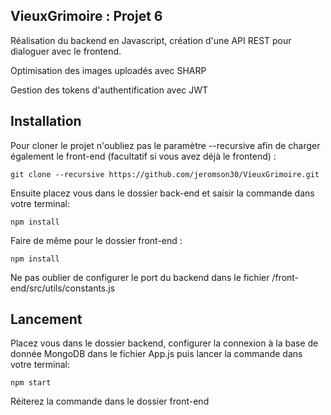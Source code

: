 ## VieuxGrimoire : Projet 6

Réalisation du backend en Javascript, création d'une API REST pour dialoguer avec le frontend.

Optimisation des images uploadés avec SHARP

Gestion des tokens d'authentification avec JWT

## Installation
Pour cloner le projet n'oubliez pas le paramètre --recursive afin de charger également le front-end (facultatif si vous avez déjà le frontend) :
```
git clone --recursive https://github.com/jeromson30/VieuxGrimoire.git
```

Ensuite placez vous dans le dossier back-end et saisir la commande dans votre terminal:
```
npm install
```

Faire de même pour le dossier front-end :
```
npm install
```

Ne pas oublier de configurer le port du backend dans le fichier /front-end/src/utils/constants.js

## Lancement

Placez vous dans le dossier backend, configurer la connexion à la base de donnée MongoDB dans le fichier App.js puis lancer la commande dans votre terminal:
```
npm start
```

Réiterez la commande dans le dossier front-end



